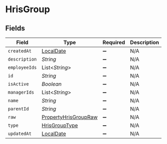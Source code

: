 # HrisGroup


## Fields

| Field                                                                           | Type                                                                            | Required                                                                        | Description                                                                     |
| ------------------------------------------------------------------------------- | ------------------------------------------------------------------------------- | ------------------------------------------------------------------------------- | ------------------------------------------------------------------------------- |
| `createdAt`                                                                     | [LocalDate](https://docs.oracle.com/javase/8/docs/api/java/time/LocalDate.html) | :heavy_minus_sign:                                                              | N/A                                                                             |
| `description`                                                                   | *String*                                                                        | :heavy_minus_sign:                                                              | N/A                                                                             |
| `employeeIds`                                                                   | List<*String*>                                                                  | :heavy_minus_sign:                                                              | N/A                                                                             |
| `id`                                                                            | *String*                                                                        | :heavy_minus_sign:                                                              | N/A                                                                             |
| `isActive`                                                                      | *Boolean*                                                                       | :heavy_minus_sign:                                                              | N/A                                                                             |
| `managerIds`                                                                    | List<*String*>                                                                  | :heavy_minus_sign:                                                              | N/A                                                                             |
| `name`                                                                          | *String*                                                                        | :heavy_minus_sign:                                                              | N/A                                                                             |
| `parentId`                                                                      | *String*                                                                        | :heavy_minus_sign:                                                              | N/A                                                                             |
| `raw`                                                                           | [PropertyHrisGroupRaw](../../models/shared/PropertyHrisGroupRaw.md)             | :heavy_minus_sign:                                                              | N/A                                                                             |
| `type`                                                                          | [HrisGroupType](../../models/shared/HrisGroupType.md)                           | :heavy_minus_sign:                                                              | N/A                                                                             |
| `updatedAt`                                                                     | [LocalDate](https://docs.oracle.com/javase/8/docs/api/java/time/LocalDate.html) | :heavy_minus_sign:                                                              | N/A                                                                             |